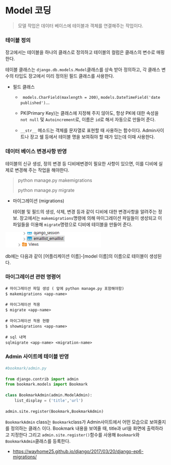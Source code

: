 # Model 코딩

> 모델 작업은 데이터 베이스에 테이블과 객체를 연결해주는 작업이다.

### 테이블 정의

장고에서는 테이블을 하나의 클래스로 정의하고 테이블의 컬럼은 클래스의 변수로 매핑한다. 

테이블 클래스는 `django.db.models.Model`클래스를 상속 받아 정의하고, 각 클래스 변수의 타입도 장고에서 미리 정의된 필드 클래스를 사용한다.

- 필드 클래스

  - ` models.CharField(maxlength = 200)`, `models.DateTimeField('date published')`...

  - PK(Primary Key)는 클래스에 지정해 주지 않아도, 항상 PK에 대한 속성을 `not null` 및 `Autoincrement`로, 이름은 `id`로 해서 자동으로 만들어 준다.
  - `__str__` 메소드는 객체를 문자열로 표현할 때 사용하는 함수이다. Admin사이트나 장고 쉘 등에서 테이블 명을 보여줘야 할 때가 있는데 이때 사용한다.



### 데이터 베이스 변경사항 반영

테이블의 신규 생성, 정의 변경 등 디비에변경이 필요한 사항이 있으면, 이를 디비에 실제로 변경해 주는 작업을 해야한다. 

> python manage.py makemigrations
>
> python manage.py migrate

- 마이그레이션 (migrations)

  테이블 및 필드의 생성, 삭제, 변경 등과 같이 디비에 대한 변경사항을 알려주는 정보. 장고에서는 `makemigrations`명령에 의해 마이그레이션 파일들이 생성되고 이 파일들을 이용해 `migrate`명령으로 디비에 테이블을 만들어 준다.

![img](./img/img3.png)

db에는 다음과 같이 [어플리케이션 이름]-[model 이름]의 이름으로 테이블이 생성된다.



### 마이그레이션 관련 명령어

```txt
# 마이그레이션 파일 생성 ( 앞에 python manage.py 포함해야함)
$ makemigrations <app-name> 

# 마이그레이션 적용
$ migrate <app-name>

# 마이그레이션 적용 현황
$ showmigrations <app-name>

# sql 내역
sqlmigrate <app-name> <migration-name>
```





### Admin 사이트에 테이블 반영

```python
#bookmark/admin.py

from django.contrib import admin
from bookmark.models import Bookmark

class BookmarkAdmin(admin.ModelAdmin):
    list_display = ('title','url')

admin.site.register(Bookmark,BookmarkAdmin)
```

`BookmarkAdmin` class는 `Bookmark`class가 Admin사이트에서 어떤 모습으로 보여줄지를 정의하는 클래스 이다. Bookmark 내용을 보여줄 때, title과 url을 화면에 출력하라고 지정한다 그리고 `admin.site.register()`함수를 사용해 `Bookmark`와 `BookmarkAdmin`클래스를 등록한다.



- <https://wayhome25.github.io/django/2017/03/20/django-ep6-migrations/>